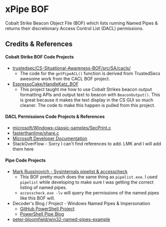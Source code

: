 # xPipe BOF
Cobalt Strike Beacon Object File (BOF) which lists running Named Pipes & returns their discretionary Access Control List (DACL) permissions.


## Credits & References
#### Cobalt Strike BOF Code Projects 
+ [trustedsec/CS-Situational-Awareness-BOF/src/SA/cacls/](https://github.com/trustedsec/CS-Situational-Awareness-BOF/blob/master/src/SA/cacls/entry.c)
  + The code for the `getPipeACL()` function is derived from TrustedSecs awesome work from the CACL BOF project. 
+ [EspressoCake/HandleKatz_BOF](https://github.com/EspressoCake/HandleKatz_BOF)
  + This project taught me how to use Cobalt Strikes beacon output formatting APIs and output text to beacon with `BeaconOutput()`. This is great because it makes the text display in the CS GUI so much cleaner. The code to make this happen is pulled from this project. 
#### DACL Permissions Code Projects & References
+ [microsoft/Windows-classic-samples/SecPrint.c](https://github.com/microsoft/Windows-classic-samples/blob/main/Samples/Win7Samples/security/authorization/secprint/SecPrint.c)
+ [fasterthanlime/share.c](https://gist.github.com/fasterthanlime/ea38871666bc7cc486c272650523c9e1)
+ [Microsoft Developer Documentation](https://docs.microsoft.com/en-us/windows/win32/api/winbase/)
+ StackOverFlow - Sorry I can't find references to add. LMK and I will add them here
#### Pipe Code Projects
+ [Mark Russinovich - Sysinternals pipelist & accesscheck](https://docs.microsoft.com/en-us/sysinternals/)
  + This BOF pretty much does the same thing as `pipelist.exe`. I used `pipelist` while developing to make sure I was getting the correct listing of named pipes.
  + `accesscheck.exe -lv` will query the permissions of the named pipes like this BOF will.  
+ Decoder's Blog / Project - Windows Named Pipes & Impersonation
  + [GitHub PowerShell Project](https://github.com/decoder-it/pipeserverimpersonate)
  + [PowerShell Pipe Blog](https://decoder.cloud/2019/03/06/windows-named-pipes-impersonation/)
+ [peter-bloomfield/win32-named-pipes-example](https://github.com/peter-bloomfield/win32-named-pipes-example)
